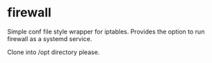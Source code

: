# firewall
Simple conf file style wrapper for iptables. Provides the option to run firewall as a systemd service.

Clone into /opt directory please.
